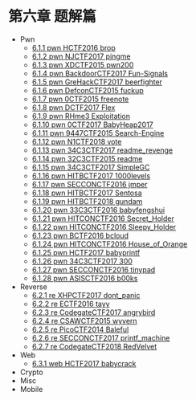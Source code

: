 # 第六章 题解篇

* Pwn
  * [6.1.1 pwn HCTF2016 brop](6.1.1_pwn_hctf2016_brop.md)
  * [6.1.2 pwn NJCTF2017 pingme](6.1.2_pwn_njctf2017_pingme.md)
  * [6.1.3 pwn XDCTF2015 pwn200](6.1.3_pwn_xdctf2015_pwn200.md)
  * [6.1.4 pwn BackdoorCTF2017 Fun-Signals](6.1.4_pwn_backdoorctf2017_fun_signals.md)
  * [6.1.5 pwn GreHackCTF2017 beerfighter](6.1.5_pwn_grehackctf2017_beerfighter.md)
  * [6.1.6 pwn DefconCTF2015 fuckup](6.1.6_pwn_defconctf2015_fuckup.md)
  * [6.1.7 pwn 0CTF2015 freenote](6.1.7_pwn_0ctf2015_freenote.md)
  * [6.1.8 pwn DCTF2017 Flex](6.1.8_pwn_dctf2017_flex.md)
  * [6.1.9 pwn RHme3 Exploitation](6.1.9_pwn_rhme3_exploitation.md)
  * [6.1.10 pwn 0CTF2017 BabyHeap2017](6.1.10_pwn_0ctf2017_babyheap2017.md)
  * [6.1.11 pwn 9447CTF2015 Search-Engine](6.1.11_pwn_9447ctf2015_search_engine.md)
  * [6.1.12 pwn N1CTF2018 vote](6.1.12_pwn_n1ctf2018_vote.md)
  * [6.1.13 pwn 34C3CTF2017 readme_revenge](6.1.13_pwn_34c3ctf2017_readme_revenge.md)
  * [6.1.14 pwn 32C3CTF2015 readme](6.1.14_pwn_32c3ctf2015_readme.md)
  * [6.1.15 pwn 34C3CTF2017 SimpleGC](6.1.15_pwn_34c3ctf2017_simplegc.md)
  * [6.1.16 pwn HITBCTF2017 1000levels](6.1.16_pwn_hitbctf2017_1000levels.md)
  * [6.1.17 pwn SECCONCTF2016 jmper](6.1.17_pwn_secconctf2016_jmper.md)
  * [6.1.18 pwn HITBCTF2017 Sentosa](6.1.18_pwn_hitbctf2017_sentosa.md)
  * [6.1.19 pwn HITBCTF2018 gundam](6.1.19_pwn_hitbctf2018_gundam.md)
  * [6.1.20 pwn 33C3CTF2016 babyfengshui](6.1.20_pwn_33c3ctf2016_babyfengshui.md)
  * [6.1.21 pwn HITCONCTF2016 Secret_Holder](6.1.21_pwn_hitconctf2016_secret_holder.md)
  * [6.1.22 pwn HITCONCTF2016 Sleepy_Holder](6.1.22_pwn_hitconctf2016_sleepy_holder.md)
  * [6.1.23 pwn BCTF2016 bcloud](6.1.23_pwn_bctf2016_bcloud.md)
  * [6.1.24 pwn HITCONCTF2016 House_of_Orange](doc/6.1.24_hitconctf2016_house_of_orange.md)
  * [6.1.25 pwn HCTF2017 babyprintf](6.1.25_pwn_hctf2017_babyprintf.md)
  * [6.1.26 pwn 34C3CTF2017 300](6.1.26_pwn_34c3ctf2017_300.md)
  * [6.1.27 pwn SECCONCTF2016 tinypad](6.1.27_pwn_secconctf2016_tinypad.md)
  * [6.1.28 pwn ASISCTF2016 b00ks](6.1.28_pwn_asisctf2016_b00ks.md)
* Reverse
  * [6.2.1 re XHPCTF2017 dont_panic](6.2.1_re_xhpctf2017_dont_panic.md)
  * [6.2.2 re ECTF2016 tayy](6.2.2_re_ectf2016_tayy.md)
  * [6.2.3 re CodegateCTF2017 angrybird](6.2.3_re_codegatectf2017_angrybird.md)
  * [6.2.4 re CSAWCTF2015 wyvern](6.2.4_re_csawctf2015_wyvern.md)
  * [6.2.5 re PicoCTF2014 Baleful](6.2.5_re_picoctf2014_baleful.md)
  * [6.2.6 re SECCONCTF2017 printf_machine](6.2.6_re_secconctf2017_printf_machine.md)
  * [6.2.7 re CodegateCTF2018 RedVelvet](6.2.7_re_codegatectf2018_redvelvet.md)
* Web
  * [6.3.1 web HCTF2017 babycrack](6.3.1_web_hctf2017_babycrack.md)
* Crypto
* Misc
* Mobile
